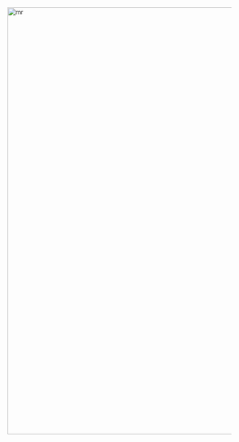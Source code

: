 <img width="960" alt="mr" src="https://github.com/user-attachments/assets/2c68ce97-c502-4282-8b70-809965bc0a2a">
